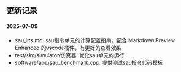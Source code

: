 ## 更新记录

#### 2025-07-09

- sau_ins.md: sau指令单元的计算配置指南，配合 Markdown Preview Enhanced 的vscode插件，有更好的查看效果
- test/sim/simulator/仿真器: 优化sau单元的运行
- software/app/sau_benchmark.cpp: 提供测试sau指令代码模板